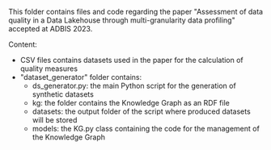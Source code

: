 This folder contains files and code regarding the paper "Assessment of data quality in a Data Lakehouse through multi-granularity data profiling" accepted at ADBIS 2023.

Content:
- CSV files contains datasets used in the paper for the calculation of quality measures
- "dataset_generator" folder contains:
    - ds_generator.py: the main Python script for the generation of synthetic datasets
    - kg: the folder contains the Knowledge Graph as an RDF file
    - datasets: the output folder of the script where produced datasets will be stored
    - models: the KG.py class containing the code for the management of the Knowledge Graph
